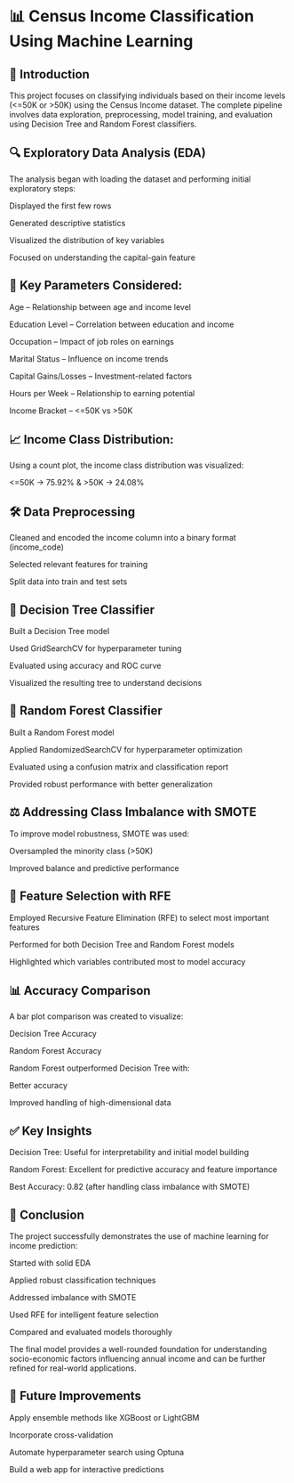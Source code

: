 # 📊 Census Income Classification Using Machine Learning

## 📌 Introduction
This project focuses on classifying individuals based on their income levels (<=50K or >50K) using the Census Income dataset. The complete pipeline involves data exploration, preprocessing, model training, and evaluation using Decision Tree and Random Forest classifiers.

## 🔍 Exploratory Data Analysis (EDA)
The analysis began with loading the dataset and performing initial exploratory steps:

Displayed the first few rows

Generated descriptive statistics

Visualized the distribution of key variables

Focused on understanding the capital-gain feature

## 📌 Key Parameters Considered:
Age – Relationship between age and income level

Education Level – Correlation between education and income

Occupation – Impact of job roles on earnings

Marital Status – Influence on income trends

Capital Gains/Losses – Investment-related factors

Hours per Week – Relationship to earning potential

Income Bracket – <=50K vs >50K

## 📈 Income Class Distribution:
Using a count plot, the income class distribution was visualized:

<=50K → 75.92%  &  >50K → 24.08%

## 🛠️ Data Preprocessing
Cleaned and encoded the income column into a binary format (income_code)

Selected relevant features for training

Split data into train and test sets

## 🌳 Decision Tree Classifier
Built a Decision Tree model

Used GridSearchCV for hyperparameter tuning

Evaluated using accuracy and ROC curve

Visualized the resulting tree to understand decisions

## 🌲 Random Forest Classifier
Built a Random Forest model

Applied RandomizedSearchCV for hyperparameter optimization

Evaluated using a confusion matrix and classification report

Provided robust performance with better generalization

## ⚖️ Addressing Class Imbalance with SMOTE
To improve model robustness, SMOTE was used:

Oversampled the minority class (>50K)

Improved balance and predictive performance

## 📌 Feature Selection with RFE
Employed Recursive Feature Elimination (RFE) to select most important features

Performed for both Decision Tree and Random Forest models

Highlighted which variables contributed most to model accuracy

## 📊 Accuracy Comparison
A bar plot comparison was created to visualize:

Decision Tree Accuracy

Random Forest Accuracy

Random Forest outperformed Decision Tree with:

Better accuracy

Improved handling of high-dimensional data

## ✅ Key Insights
Decision Tree: Useful for interpretability and initial model building

Random Forest: Excellent for predictive accuracy and feature importance

Best Accuracy: 0.82 (after handling class imbalance with SMOTE)

## 🧠 Conclusion
The project successfully demonstrates the use of machine learning for income prediction:

Started with solid EDA

Applied robust classification techniques

Addressed imbalance with SMOTE

Used RFE for intelligent feature selection

Compared and evaluated models thoroughly

The final model provides a well-rounded foundation for understanding socio-economic factors influencing annual income and can be further refined for real-world applications.

## 🚀 Future Improvements
Apply ensemble methods like XGBoost or LightGBM

Incorporate cross-validation

Automate hyperparameter search using Optuna

Build a web app for interactive predictions

